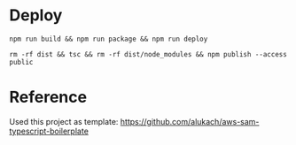 # Deploy

```
npm run build && npm run package && npm run deploy

rm -rf dist && tsc && rm -rf dist/node_modules && npm publish --access public

```

# Reference

Used this project as template: https://github.com/alukach/aws-sam-typescript-boilerplate
